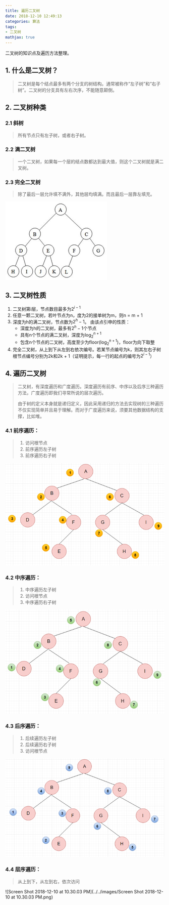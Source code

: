 ```yaml
---
title: 遍历二叉树
date: 2018-12-10 12:49:13
categories: 算法
tags:
- 二叉树
mathjax: true
---
```


二叉树的知识点及遍历方法整理。

## 1. 什么是二叉树？

>二叉树是每个结点最多有两个分支的树结构。通常被称作“左子树”和“右子树”。二叉树的分支具有左右次序，不能随意颠倒。

## 2. 二叉树种类

### 2.1 斜树

> 所有节点只有左子树，或者右子树。

### 2.2 满二叉树

> 一个二叉树，如果每一个层的结点数都达到最大值，则这个二叉树就是满二叉树。

### 2.3 完全二叉树

> 除了最后一层允许填不满外，其他层均填满。而且最后一层靠左填充。

![CompleteBinary](../../images/CompleteBinary.jpg)

## 3. 二叉树性质

1. 二叉树第i层，节点数目最多为$2^{i-1}$
2. 任意一颗二叉树，若叶节点为n，度为2的接单树为m，则n = m + 1
3. 深度为h的满二叉树，节点数为$2^h-1$。 由该点引申的性质：
   * 深度为h的二叉树，最多有$2^h-1$个节点
   * 具有n个节点的满二叉树，深度为$\log_2^{n + 1}$
   * 包含n个节点的二叉树，高度至少为floor($\log_2^{n+1}$)，floor为向下取整
4. 完全二叉树，从上到下从左到右依次编号。若某节点编号为k，则其左右子树根节点编号分别为2k和2k + 1（证明提示，每一行的起点的编号为$2^{i - 1}$）

## 4. 遍历二叉树

> 二叉树，有深度遍历和广度遍历。深度遍历有前序、中序以及后序三种遍历方法，广度遍历即我们寻常所说的层次遍历。
>
> 由于树的定义本身就是递归定义，因此采用递归的方法去实现树的三种遍历不仅实现简单并且易于理解。而对于广度遍历来说，须要其他数据结构的支撑，比如堆。

### 4.1 前序遍历：

> 1. 访问根节点
> 2. 前序遍历左子树
> 3. 前序遍历右子树

![20180223122131558](../../images/20180223122131558.png)

### 4.2 中序遍历：

> 1. 中序遍历左子树
> 2. 访问根节点
> 3. 中序遍历右子树

![20180223122302320](../../images/20180223122302320.png)

### 4.3 后序遍历：

> 1. 后续遍历左子树
> 2. 后续遍历右子树
> 3. 访问根节点

![20180223122410506](../../images/20180223122410506.png)

### 4.4 层序遍历：

> 从上到下，从左到右，依次访问

![Screen Shot 2018-12-10 at 10.30.03 PM](../../images/Screen Shot 2018-12-10 at 10.30.03 PM.png)